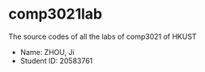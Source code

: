# comp3021lab
The source codes of all the labs of comp3021 of HKUST
- Name: ZHOU, Ji
- Student ID: 20583761
